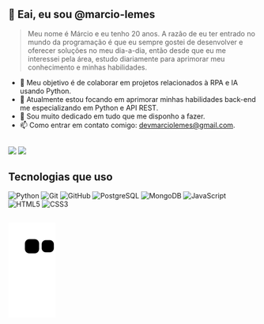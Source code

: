## 👋 Eai, eu sou @marcio-lemes
<blockquote>Meu nome é Márcio e eu tenho 20 anos. A razão de eu ter entrado no mundo da programação é que eu sempre gostei de desenvolver e oferecer soluções no meu dia-a-dia, então desde que eu me interessei pela área, estudo diariamente para aprimorar meu conhecimento e minhas habilidades. </blockquote>

- 👀 Meu objetivo é de colaborar em projetos relacionados à RPA e IA usando Python. 
- 🌱 Atualmente estou focando em aprimorar minhas habilidades back-end me especializando em Python e API REST.
- 💞️ Sou muito dedicado em tudo que me disponho a fazer.
- 📫 Como entrar em contato comigo: devmarciolemes@gmail.com.

##   
<div>
  <img height="160em" src="https://github-readme-stats-sigma-five.vercel.app/api?username=marcio-lemes&count_private=true&show_icons=true&theme=tokyonight"/>
  <img height="160em" src="https://github-readme-stats-sigma-five.vercel.app/api/top-langs/?username=marcio-lemes&layout=compact&theme=tokyonight"/>  
</div>

## Tecnologias que uso
<div style='display: inline_block align-items: center'>
<img alt="Python" src="https://cdn.jsdelivr.net/gh/devicons/devicon@latest/icons/python/python-original.svg" height= "45px" width = "45px"/>
<img alt="Git" src="https://cdn.jsdelivr.net/gh/devicons/devicon@latest/icons/git/git-original.svg" height = "45px" width = "45px"/>
<img alt="GitHub" src="https://cdn.jsdelivr.net/gh/devicons/devicon@latest/icons/github/github-original.svg" height = "45px" width = "45px"/>
<img alt="PostgreSQL" src="https://cdn.jsdelivr.net/gh/devicons/devicon@latest/icons/postgresql/postgresql-original.svg" height = "45px" width = "45px"/>
<img alt="MongoDB" src="https://cdn.jsdelivr.net/gh/devicons/devicon@latest/icons/mongodb/mongodb-original-wordmark.svg" height = "45px" width = "45px"/>
<img alt="JavaScript" src="https://cdn.jsdelivr.net/gh/devicons/devicon@latest/icons/javascript/javascript-original.svg" height = "45px" width = "45px"/>
<img alt="HTML5" src="https://cdn.jsdelivr.net/gh/devicons/devicon@latest/icons/html5/html5-original.svg" height = "45px" width = "45px" />
<img alt="CSS3" src="https://cdn.jsdelivr.net/gh/devicons/devicon@latest/icons/css3/css3-original.svg" height = "45px" width = "45px"/>
</div>

##       

![Snake animation](https://github.com/marcinlemes/marcinlemes/blob/output/github-contribution-grid-snake.svg)
